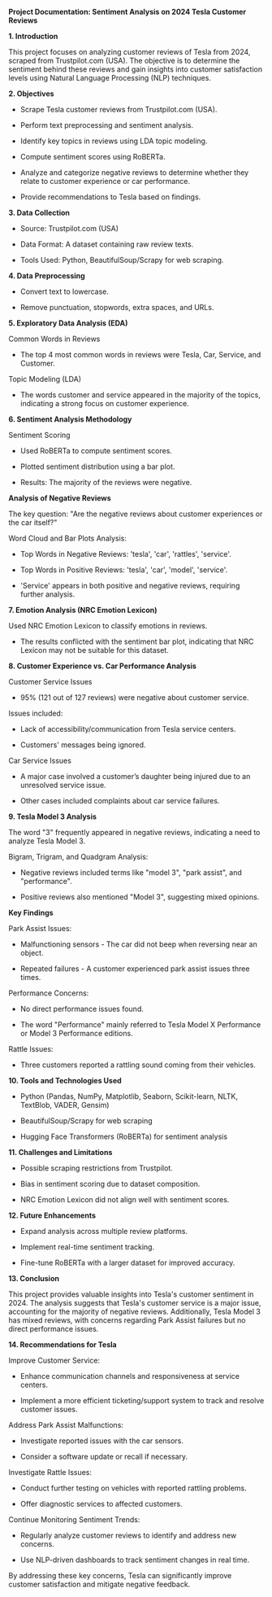 **Project Documentation: Sentiment Analysis on 2024 Tesla Customer Reviews**
 
**1. Introduction**

This project focuses on analyzing customer reviews of Tesla from 2024, scraped from Trustpilot.com (USA). The objective is to determine the sentiment behind these reviews and gain insights into customer satisfaction levels using Natural Language Processing (NLP) techniques.

 
**2. Objectives**

- Scrape Tesla customer reviews from Trustpilot.com (USA).

- Perform text preprocessing and sentiment analysis.

- Identify key topics in reviews using LDA topic modeling.

- Compute sentiment scores using RoBERTa.

- Analyze and categorize negative reviews to determine whether they relate to customer experience or car performance.

- Provide recommendations to Tesla based on findings.

 
**3. Data Collection**

- Source: Trustpilot.com (USA)

- Data Format: A dataset containing raw review texts.

- Tools Used: Python, BeautifulSoup/Scrapy for web scraping.

 
**4. Data Preprocessing**

- Convert text to lowercase.

- Remove punctuation, stopwords, extra spaces, and URLs.

 
**5. Exploratory Data Analysis (EDA)**

Common Words in Reviews
- The top 4 most common words in reviews were Tesla, Car, Service, and Customer.

 
Topic Modeling (LDA)
- The words customer and service appeared in the majority of the topics, indicating a strong focus on customer experience.

 
**6. Sentiment Analysis Methodology**

Sentiment Scoring
- Used RoBERTa to compute sentiment scores.

- Plotted sentiment distribution using a bar plot.

- Results: The majority of the reviews were negative.

 
**Analysis of Negative Reviews**

The key question: "Are the negative reviews about customer experiences or the car itself?"

Word Cloud and Bar Plots Analysis:

- Top Words in Negative Reviews: 'tesla', 'car', 'rattles', 'service'.

- Top Words in Positive Reviews: 'tesla', 'car', 'model', 'service'.

- 'Service' appears in both positive and negative reviews, requiring further analysis.

 
**7. Emotion Analysis (NRC Emotion Lexicon)**

Used NRC Emotion Lexicon to classify emotions in reviews.

- The results conflicted with the sentiment bar plot, indicating that NRC Lexicon may not be suitable for this dataset.


**8. Customer Experience vs. Car Performance Analysis**

Customer Service Issues
- 95% (121 out of 127 reviews) were negative about customer service.

Issues included:

- Lack of accessibility/communication from Tesla service centers.

- Customers' messages being ignored.

 
Car Service Issues

- A major case involved a customer’s daughter being injured due to an unresolved service issue.

- Other cases included complaints about car service failures.

 
**9. Tesla Model 3 Analysis**

The word "3" frequently appeared in negative reviews, indicating a need to analyze Tesla Model 3.

Bigram, Trigram, and Quadgram Analysis:

- Negative reviews included terms like "model 3", "park assist", and "performance".

- Positive reviews also mentioned "Model 3", suggesting mixed opinions.

 
**Key Findings**

Park Assist Issues:

- Malfunctioning sensors - The car did not beep when reversing near an object.

- Repeated failures - A customer experienced park assist issues three times.

Performance Concerns:

- No direct performance issues found.

- The word "Performance" mainly referred to Tesla Model X Performance or Model 3 Performance editions.

Rattle Issues:

- Three customers reported a rattling sound coming from their vehicles.

 
**10. Tools and Technologies Used**

- Python (Pandas, NumPy, Matplotlib, Seaborn, Scikit-learn, NLTK, TextBlob, VADER, Gensim)

- BeautifulSoup/Scrapy for web scraping

- Hugging Face Transformers (RoBERTa) for sentiment analysis

**11. Challenges and Limitations**

- Possible scraping restrictions from Trustpilot.

- Bias in sentiment scoring due to dataset composition.

- NRC Emotion Lexicon did not align well with sentiment scores.

 
**12. Future Enhancements**

- Expand analysis across multiple review platforms.

- Implement real-time sentiment tracking.

- Fine-tune RoBERTa with a larger dataset for improved accuracy.

 
**13. Conclusion**

This project provides valuable insights into Tesla's customer sentiment in 2024. The analysis suggests that Tesla's customer service is a major issue, accounting for the majority of negative reviews. Additionally, Tesla Model 3 has mixed reviews, with concerns regarding Park Assist failures but no direct performance issues.

 
**14. Recommendations for Tesla**

Improve Customer Service:

- Enhance communication channels and responsiveness at service centers.

- Implement a more efficient ticketing/support system to track and resolve customer issues.
  

Address Park Assist Malfunctions:

- Investigate reported issues with the car sensors.

- Consider a software update or recall if necessary.
  

Investigate Rattle Issues:

- Conduct further testing on vehicles with reported rattling problems.

- Offer diagnostic services to affected customers.
  

Continue Monitoring Sentiment Trends:

- Regularly analyze customer reviews to identify and address new concerns.

- Use NLP-driven dashboards to track sentiment changes in real time.

 
By addressing these key concerns, Tesla can significantly improve customer satisfaction and mitigate negative feedback.
